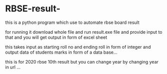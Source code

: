# RBSE-result-
this is a python program which use to automate rbse board result

for running it download whole file and run result.exe file and provide input to that and you will get output in form of excel sheet 

this takes input as starting roll no and ending roll in form of integer and output data of students marks in form of a data base...

this is for 2020 rbse 10th result but you can change year by changing year in url ...

